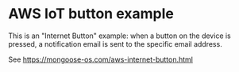 # AWS IoT button example

This is an "Internet Button" example: when a button on the device is pressed,
a notification email is sent to the specific email address.

See https://mongoose-os.com/aws-internet-button.html
